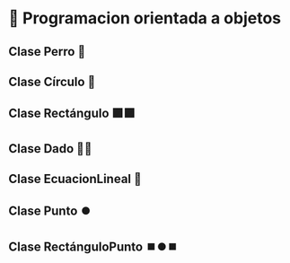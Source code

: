 # 🌌 Programacion orientada a objetos

## Clase Perro 🐶

<script src="https://gist.github.com/sivanahamer/77bb52dbb68a04e04f2e6c2fee7ddbb0.js?file=perro.py"></script>

## Clase Círculo 🔵

<script src="https://gist.github.com/sivanahamer/77bb52dbb68a04e04f2e6c2fee7ddbb0.js?file=circulo.py"></script>

## Clase Rectángulo 🟪🟪

<script src="https://gist.github.com/sivanahamer/77bb52dbb68a04e04f2e6c2fee7ddbb0.js?file=rectangulo.py"></script>

## Clase Dado 🎲🐉

<script src="https://gist.github.com/sivanahamer/77bb52dbb68a04e04f2e6c2fee7ddbb0.js?file=dado.py"></script>

## Clase EcuacionLineal 📏

<script src="https://gist.github.com/sivanahamer/77bb52dbb68a04e04f2e6c2fee7ddbb0.js?file=ecuacion_lineal.py"></script>

## Clase Punto ⏺️

<script src="https://gist.github.com/sivanahamer/77bb52dbb68a04e04f2e6c2fee7ddbb0.js?file=punto.py"></script>

## Clase RectánguloPunto ⏹️⏺️⏹️

<script src="https://gist.github.com/sivanahamer/77bb52dbb68a04e04f2e6c2fee7ddbb0.js?file=rectangulo_punto.py"></script>